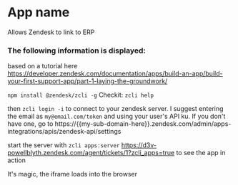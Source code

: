 # App name

Allows Zendesk to link to ERP

### The following information is displayed:

based on a tutorial here
https://developer.zendesk.com/documentation/apps/build-an-app/build-your-first-support-app/part-1-laying-the-groundwork/



`npm install @zendesk/zcli -g`
Checkit:
`zcli help`

then
`zcli login -i`
to connect to your zendesk server.
I suggest entering the email as `my@email.com/token`  and using your user's API ku.
If you don't have one, go to https://{{my-sub-domain-here}}.zendesk.com/admin/apps-integrations/apis/zendesk-api/settings



start the server with
`zcli apps:server`
https://d3v-powellblyth.zendesk.com/agent/tickets/1?zcli_apps=true to see the app in action

It's magic, the iframe loads into the browser
